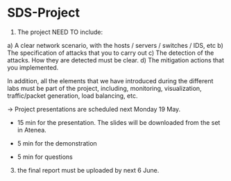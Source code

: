 # SDS-Project

 	
1) The project NEED TO include:

a) A clear network scenario, with the hosts / servers / switches / IDS, etc
b) The specification of attacks that you to carry out
c) The detection of the attacks. How they are detected must be clear.
d) The mitigation actions that you implemented.

In addition, all the elements that we have introduced during the different labs must be part of the project, including, monitoring, visualization, traffic/packet generation, load balancing, etc.

-> Project presentations are scheduled next Monday 19 May.
- 15 min for the presentation. The slides will be downloaded from the set in Atenea.

- 5 min for the demonstration

- 5 min for questions

3) the final report must be uploaded by next 6 June.



